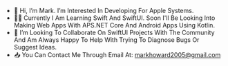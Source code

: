 - 👋 Hi, I’m Mark. I’m Interested In Developing For Apple Systems. 
- 👨‍💻 Currently I Am Learning Swift And SwiftUI. Soon I'll Be Looking Into Making Web Apps With APS.NET Core And Android Apps Using Kotlin.
- 👭 I’m Looking To Collaborate On SwiftUI Projects With The Community And Am Always Happy To Help With Trying To Diagnose Bugs Or Suggest Ideas.
- 📥 You Can Contact Me Through Email At: markhoward2005@gmail.com

<!---
markydoodled/markydoodled is a ✨ special ✨ repository because its `README.md` (this file) appears on your GitHub profile.
You can click the Preview link to take a look at your changes.
--->
